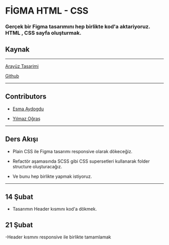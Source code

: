 # FİGMA HTML - CSS

### Gerçek bir Figma tasarımını hep birlikte kod'a aktariyoruz. HTML , CSS sayfa oluşturmak.

## Kaynak

---

[Arayüz Tasarimi ](https://www.figma.com/community/file/926751902178790221)

[Github](https://github.com/ograsyilmaz/css-workshop)

---

## Contributors

- [Esma Aydogdu ](https://github.com/esmaydogdu)

- [Yılmaz Oğraş ](https://github.com/ograsyilmaz)

---

## Ders Akışı

- Plain CSS ile Figma tasarımı responsive olarak dökeceğiz.

- Refactör aşamasında SCSS gibi CSS supersetleri kullanarak folder structure
  oluşturacağız.

- Ve bunu hep birlikte yapmak istiyoruz.

---

## 14 Şubat

- Tasarımın Header kısmını kod'a dökmek.

## 21 Şubat

-Header kısmını responsive ile birlikte tamamlamak
